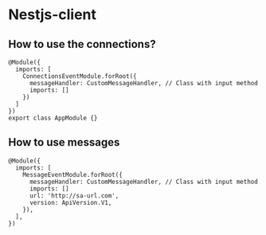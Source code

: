 # Nestjs-client

## How to use the connections?
```node 
@Module({
  imports: [
    ConnectionsEventModule.forRoot({
      messageHandler: CustomMessageHandler, // Class with input method
      imports: []
    })
  ]
})
export class AppModule {}
```


## How to use messages
```node
@Module({
  imports: [
    MessageEventModule.forRoot({
      messageHandler: CustomMessageHandler, // Class with input method
      imports: []
      url: 'http://sa-url.com',
      version: ApiVersion.V1,
    }),
  ],
})

```
